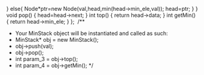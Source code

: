 }
else{
Node*ptr=new Node(val,head,min(head->min_ele,val));
head=ptr;
}
}
void pop() {
head=head->next;
}
int top() {
return head->data;
}
int getMin() {
return head->min_ele;
}
};
​
/**
* Your MinStack object will be instantiated and called as such:
* MinStack* obj = new MinStack();
* obj->push(val);
* obj->pop();
* int param_3 = obj->top();
* int param_4 = obj->getMin();
*/